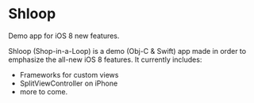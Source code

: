 Shloop
======

Demo app for iOS 8 new features.

Shloop (Shop-in-a-Loop) is a demo (Obj-C & Swift) app made in order to emphasize the all-new iOS 8 features. It currently includes:
- Frameworks for custom views
- SplitViewController on iPhone
- more to come.
